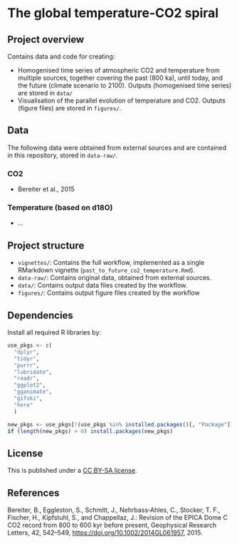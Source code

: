 # The global temperature-CO2 spiral

## Project overview

Contains data and code for creating:

- Homogenised time series of atmospheric CO2 and temperature from multiple sources, together covering the past (800 ka), until today, and the future (climate scenario to 2100). Outputs (homogenised time series) are stored in `data/`
- Visualisation of the parallel evolution of temperature and CO2. Outputs (figure files) are stored in `figures/`.

## Data

The following data were obtained from external sources and are contained in this repository, stored in `data-raw/`.

### CO2

- Bereiter et al., 2015

### Temperature (based on d18O)

- ...

## Project structure

- `vignettes/`: Contains the full workflow, implemented as a single RMarkdown vignette (`past_to_future_co2_temperature.Rmd`).
- `data-raw/`: Contains original data, obtained from external sources. 
- `data/`: Contains output data files created by the workflow.
- `figures/`: Contains output figure files created by the workflow

## Dependencies

Install all required R libraries by:
```r
use_pkgs <- c(
  "dplyr",
  "tidyr",
  "purrr",
  "lubridate",
  "readr",
  "ggplot2",
  "gganimate",
  "gifski",
  "here"
  )

new_pkgs <- use_pkgs[!(use_pkgs %in% installed.packages()[, "Package"])]
if (length(new_pkgs) > 0) install.packages(new_pkgs)
```

## License

This is published under a [CC BY-SA license](https://creativecommons.org/licenses/by-sa/4.0/).

## References

Bereiter, B., Eggleston, S., Schmitt, J., Nehrbass‐Ahles, C., Stocker, T. F., Fischer, H., Kipfstuhl, S., and Chappellaz, J.: Revision of the EPICA Dome C CO2 record from 800 to 600 kyr before present, Geophysical Research Letters, 42, 542–549, https://doi.org/10.1002/2014GL061957, 2015.

